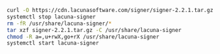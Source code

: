 ﻿```sh
curl -O https://cdn.lacunasoftware.com/signer/signer-2.2.1.tar.gz
systemctl stop lacuna-signer
rm -fR /usr/share/lacuna-signer/*
tar xzf signer-2.2.1.tar.gz -C /usr/share/lacuna-signer
chmod -R a=,u+rwX,go+rX /usr/share/lacuna-signer
systemctl start lacuna-signer
```
